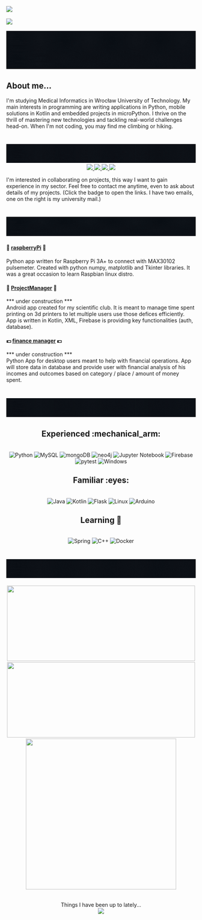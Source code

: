 ![](https://vbr.nathanchung.dev/badge?page_id=dominikcedro&lcolor=5ce1e6&color=555555&style=for-the-badge&logo=Github&hit=false)  

![](https://komarev.com/ghpvc/?username=your-github-dominikcedro&style=for-the-badge&color=5ce1e6)

<div style="text-align:center;">
      <img src="./welcome.gif" alt="Your GIF Alt Text" />
</div>

## About me...
I'm studying Medical Informatics in Wrocław University of Technology. My main interests in programming are writing applications in Python, mobile solutions in Kotlin and embedded projects in microPython.  I thrive on the thrill of mastering new technologies and tackling real-world challenges head-on. When I'm not coding, you may find me climbing or hiking.

#

<div style="text-align:center;">
      <img src="./contacts.gif" alt="Your GIF Alt Text" />
</div>

<div align="center"> 
  <a href="mailto:dominikcedroo@gmail.com">
    <img src="https://img.shields.io/badge/Gmail-D14836?style=for-the-badge&logo=gmail&logoColor=white" />
  </a>
  <a href="mailto:275306@student.pwr.edu.pl">
    <img src="https://img.shields.io/badge/Gmail-D14836?style=for-the-badge&logo=gmail&logoColor=white&labelColor=grey&color=grey" />
  </a>
  <a href="https://stackoverflow.com/users/22790179/cerodanim">
    <img src="https://img.shields.io/badge/-Stackoverflow-FE7A16?style=for-the-badge&logo=stack-overflow&logoColor=white" />
  </a>
  <a href="https://www.linkedin.com/in/ignacy-berent-74b355278" target="_blank">
    <img src="https://img.shields.io/badge/linkedin-%230077B5.svg?style=for-the-badge&logo=linkedin&logoColor=white" target="_blank" />
  </a>
  <!--
  <a href="" target="_blank">
     <img src="https://img.shields.io/badge/Portfolio-FF5722?style=for-the-badge&logo=google-chrome&logoColor=white" target="_blank" /> <!-- sqlite, safari, google-chrome are other good icon options -->
  </a>
</div>

I'm interested in collaborating on projects, this way I want to gain experience in my sector. Feel free to contact me anytime, even to ask about details of my projects. (Click the badge to open the links. I have two emails, one on the right is my university mail.)


#

<div style="text-align:center;">
      <img src="./projects.gif" alt="Your GIF Alt Text" />
</div>

#### :strawberry: [raspberryPi](https://github.com/dominikcedro/RaspberryPulseSensor) :strawberry:  
Python app written for Raspberry Pi 3A+ to connect with MAX30102 pulsemeter. Created with python numpy, matplotlib and Tkinter libraries. It was a great occasion to learn Raspbian linux distro.
#### :iphone: [ProjectManager](https://github.com/dominikcedro/3DPrintManager) :iphone:
*** under construction ***  
Android app created for my scientific club. It is meant to manage time spent printing on 3d printers to let multiple users use those defices efficiently. App is written in Kotlin, XML, Firebase is providing key functionalities (auth, database).
#### :dollar: [finance manager](https://github.com/dominikcedro/FinanceManagerApp) :dollar:
*** under construction ***  
Python App for desktop users meant to help with financial operations. App will store data in database and provide user with financial analysis of his incomes and outcomes based on category / place / amount of money spent.

#

<div style="text-align:center;">
      <img src="./technologies.gif" alt="Your GIF Alt Text" />
</div>

<h2 align="center">  Experienced :mechanical_arm: </h2>

<br/>
<div align="center">
    <img width="50" src="https://user-images.githubusercontent.com/25181517/183423507-c056a6f9-1ba8-4312-a350-19bcbc5a8697.png" alt="Python" title="Python"/></code>
<img width="50" src="https://user-images.githubusercontent.com/25181517/183896128-ec99105a-ec1a-4d85-b08b-1aa1620b2046.png" alt="MySQL" title="MySQL"/></code>
<img width="50" src="https://user-images.githubusercontent.com/25181517/182884177-d48a8579-2cd0-447a-b9a6-ffc7cb02560e.png" alt="mongoDB" title="mongoDB"/></code>
<img width="50" src="https://user-images.githubusercontent.com/25181517/182884027-02cf00e4-6ac5-49a8-816d-3287a26bc5b4.png" alt="neo4j" title="neo4j"/></code>
<img width="50" src="https://user-images.githubusercontent.com/25181517/183914128-3fc88b4a-4ac1-40e6-9443-9a30182379b7.png" alt="Jupyter Notebook" title="Jupyter Notebook"/></code>
<img width="50" src="https://user-images.githubusercontent.com/25181517/189716855-2c69ca7a-5149-4647-936d-780610911353.png" alt="Firebase" title="Firebase"/></code>
<img width="50" src="https://user-images.githubusercontent.com/25181517/184117132-9e89a93b-65fb-47c3-91e7-7d0f99e7c066.png" alt="pytest" title="pytest"/></code>
<img width="50" src="https://user-images.githubusercontent.com/25181517/186884150-05e9ff6d-340e-4802-9533-2c3f02363ee3.png" alt="Windows" title="Windows"/></code>
  <br>
</div>

<h2 align="center">  Familiar :eyes: </h2>

<br/>
<div align="center">
<img width="50" src="https://user-images.githubusercontent.com/25181517/117201156-9a724800-adec-11eb-9a9d-3cd0f67da4bc.png" alt="Java" title="Java"/></code>
<img width="50" src="https://user-images.githubusercontent.com/25181517/185062810-7ee0c3d2-17f2-4a98-9d8a-a9576947692b.png" alt="Kotlin" title="Kotlin"/></code>
<img width="50" src="https://user-images.githubusercontent.com/25181517/183423775-2276e25d-d43d-4e58-890b-edbc88e915f7.png" alt="Flask" title="Flask"/></code>
<img width="50" src="https://github.com/marwin1991/profile-technology-icons/assets/76662862/2481dc48-be6b-4ebb-9e8c-3b957efe69fa" alt="Linux" title="Linux"/></code>
<img width="50" src="https://github.com/marwin1991/profile-technology-icons/assets/136815194/a57a85ba-e2dd-4036-85b6-7e1532391627" alt="Arduino" title="Arduino"/></code>
 <br>
</div>

<h2 align="center">  Learning 📖 </h2>

<br/>
<div align="center">  
	<img width="50" src="https://user-images.githubusercontent.com/25181517/117201470-f6d56780-adec-11eb-8f7c-e70e376cfd07.png" alt="Spring" title="Spring"/>  
	<img width="50" src="https://user-images.githubusercontent.com/25181517/192106073-90fffafe-3562-4ff9-a37e-c77a2da0ff58.png" alt="C++" title="C++"/>  
	<img width="50" src="https://user-images.githubusercontent.com/25181517/117207330-263ba280-adf4-11eb-9b97-0ac5b40bc3be.png" alt="Docker" title="Docker"/>  
 
 <br>
</div>



#

<div style="text-align:center;">
      <img src="./stats.gif" alt="Your GIF Alt Text" />
</div>


<br/>
<div align="center">
<img width="500" height="200" src="https://github-readme-streak-stats.herokuapp.com/?user=dominikcedro&theme=algolia&hide_border=false"/>
<img width="500" height="200" src="https://github-readme-stats.vercel.app/api?username=dominikcedro&theme=algolia&show_icons=true&hide_border=false&count_private=true"/>
<img width="400" height="400" src="https://github-readme-stats.vercel.app/api/top-langs/?username=dominikcedro&layout=pie&theme=algolia"/>

<br>
</div>

##
<div align="center">
	Things I have been up to lately...
</div>
<div align="center" style="border-radius: 10px; overflow: hidden;">
  <img width="300" src="https://media.giphy.com/media/v1.Y2lkPTc5MGI3NjExbXhhM2hteDd0eDVyaXVja2lpZ2JkdncyeHpnbm4za3ZlZnRoNmhjciZlcD12MV9pbnRlcm5hbF9naWZfYnlfaWQmY3Q9Zw/VekcnHOwOI5So/giphy.gif" style="max-width: 100%; height: auto;" />
</div>  





